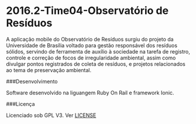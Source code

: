 # 2016.2-Time04-Observatório de Resíduos

A aplicação mobile do Observatório de Resíduos surgiu do projeto da Universidade de Brasília voltado para gestão responsável dos resíduos sólidos, servindo de ferramenta de auxílio à sociedade na tarefa de registro, controle e correção de focos de irregularidade ambiental, assim como divulgar pontos registrados de coleta de resíduos, e projetos relacionados ao tema de preservação ambiental.

###Desenvolvimento

Software desenvolvido na liguangem Ruby On Rail e framework Ionic.

###Licença

Licenciado sob GPL V3. Ver [LICENSE](https://github.com/fga-gpp-mds/2016.2-Observatorio-de-Residuos/blob/master/LICENSE)
